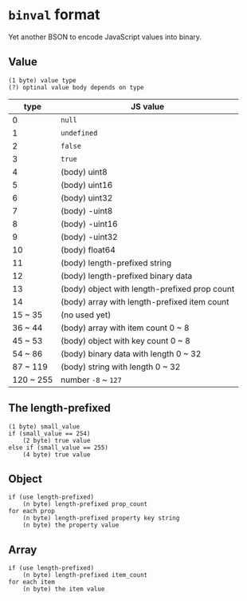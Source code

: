 # `binval` format

Yet another BSON to encode JavaScript values into binary.

## Value

```
(1 byte) value type
(?) optinal value body depends on type
```

| type      | JS value                                      |
| --------- | --------------------------------------------- |
| 0         | `null`                                        |
| 1         | `undefined`                                   |
| 2         | `false`                                       |
| 3         | `true`                                        |
| 4         | (body) uint8                                  |
| 5         | (body) uint16                                 |
| 6         | (body) uint32                                 |
| 7         | (body) -uint8                                 |
| 8         | (body) -uint16                                |
| 9         | (body) -uint32                                |
| 10        | (body) float64                                |
| 11        | (body) length-prefixed string                 |
| 12        | (body) length-prefixed binary data            |
| 13        | (body) object with length-prefixed prop count |
| 14        | (body) array with length-prefixed item count  |
| 15 ~ 35   | (no used yet)                                 |
| 36 ~ 44   | (body) array with item count 0 ~ 8            |
| 45 ~ 53   | (body) object with key count 0 ~ 8            |
| 54 ~ 86   | (body) binary data with length 0 ~ 32         |
| 87 ~ 119  | (body) string with length 0 ~ 32              |
| 120 ~ 255 | number `-8` ~ `127`                           |

## The length-prefixed

```
(1 byte) small_value
if (small_value == 254)
    (2 byte) true value
else if (small_value == 255)
    (4 byte) true value
```

## Object

```
if (use length-prefixed)
    (n byte) length-prefixed prop_count
for each prop
    (n byte) length-prefixed property key string
    (n byte) the property value
```

## Array

```
if (use length-prefixed)
    (n byte) length-prefixed item_count
for each item
    (n byte) the item value
```
